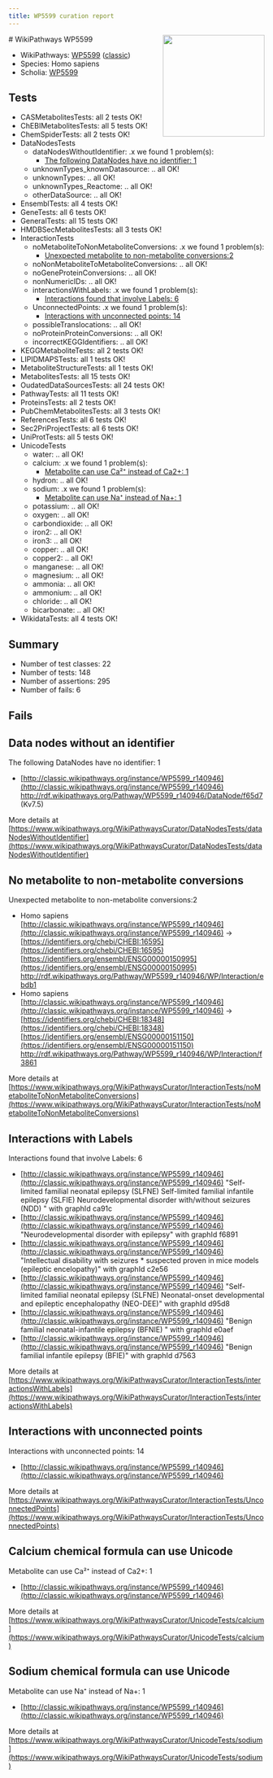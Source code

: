 ```yaml
---
title: WP5599 curation report
---
```


<img style="float: right; width: 200px" src="https://upload.wikimedia.org/wikipedia/commons/thumb/8/83/Wplogo_with_text_500.png/640px-Wplogo_with_text_500.png" />
# WikiPathways WP5599

* WikiPathways: [WP5599](https://wikipathways.org/pathways/WP5599) ([classic](https://classic.wikipathways.org/instance/WP5599))
* Species: Homo sapiens
* Scholia: [WP5599](https://scholia.toolforge.org/wikipathways/WP5599)
## Tests
* CASMetabolitesTests: all 2 tests OK!
* ChEBIMetabolitesTests: all 5 tests OK!
* ChemSpiderTests: all 2 tests OK!
* DataNodesTests
    * dataNodesWithoutIdentifier: .x we found 1 problem(s):
        * [The following DataNodes have no identifier: 1](#d2d32fa0)
    * unknownTypes_knownDatasource: .. all OK!
    * unknownTypes: .. all OK!
    * unknownTypes_Reactome: .. all OK!
    * otherDataSource: .. all OK!
* EnsemblTests: all 4 tests OK!
* GeneTests: all 6 tests OK!
* GeneralTests: all 15 tests OK!
* HMDBSecMetabolitesTests: all 3 tests OK!
* InteractionTests
    * noMetaboliteToNonMetaboliteConversions: .x we found 1 problem(s):
        * [Unexpected metabolite to non-metabolite conversions:2](#a27bf36e)
    * noNonMetaboliteToMetaboliteConversions: .. all OK!
    * noGeneProteinConversions: .. all OK!
    * nonNumericIDs: .. all OK!
    * interactionsWithLabels: .x we found 1 problem(s):
        * [Interactions found that involve Labels: 6](#630d267d)
    * UnconnectedPoints: .x we found 1 problem(s):
        * [Interactions with unconnected points: 14](#7f1d407b)
    * possibleTranslocations: .. all OK!
    * noProteinProteinConversions: .. all OK!
    * incorrectKEGGIdentifiers: .. all OK!
* KEGGMetaboliteTests: all 2 tests OK!
* LIPIDMAPSTests: all 1 tests OK!
* MetaboliteStructureTests: all 1 tests OK!
* MetabolitesTests: all 15 tests OK!
* OudatedDataSourcesTests: all 24 tests OK!
* PathwayTests: all 11 tests OK!
* ProteinsTests: all 2 tests OK!
* PubChemMetabolitesTests: all 3 tests OK!
* ReferencesTests: all 6 tests OK!
* Sec2PriProjectTests: all 6 tests OK!
* UniProtTests: all 5 tests OK!
* UnicodeTests
    * water: .. all OK!
    * calcium: .x we found 1 problem(s):
        * [Metabolite can use Ca²⁺ instead of Ca2+: 1](#11d84c22)
    * hydron: .. all OK!
    * sodium: .x we found 1 problem(s):
        * [Metabolite can use Na⁺ instead of Na+: 1](#2cc83479)
    * potassium: .. all OK!
    * oxygen: .. all OK!
    * carbondioxide: .. all OK!
    * iron2: .. all OK!
    * iron3: .. all OK!
    * copper: .. all OK!
    * copper2: .. all OK!
    * manganese: .. all OK!
    * magnesium: .. all OK!
    * ammonia: .. all OK!
    * ammonium: .. all OK!
    * chloride: .. all OK!
    * bicarbonate: .. all OK!
* WikidataTests: all 4 tests OK!


## Summary

* Number of test classes: 22
* Number of tests: 148
* Number of assertions: 295
* Number of fails: 6

## Fails

<a name="d2d32fa0" />

## Data nodes without an identifier

The following DataNodes have no identifier: 1

* [http://classic.wikipathways.org/instance/WP5599_r140946](http://classic.wikipathways.org/instance/WP5599_r140946) http://rdf.wikipathways.org/Pathway/WP5599_r140946/DataNode/f65d7 (Kv7.5)


More details at [https://www.wikipathways.org/WikiPathwaysCurator/DataNodesTests/dataNodesWithoutIdentifier](https://www.wikipathways.org/WikiPathwaysCurator/DataNodesTests/dataNodesWithoutIdentifier)

<a name="a27bf36e" />

## No metabolite to non-metabolite conversions

Unexpected metabolite to non-metabolite conversions:2

* Homo sapiens [http://classic.wikipathways.org/instance/WP5599_r140946](http://classic.wikipathways.org/instance/WP5599_r140946) → [https://identifiers.org/chebi/CHEBI:16595](https://identifiers.org/chebi/CHEBI:16595) [https://identifiers.org/ensembl/ENSG00000150995](https://identifiers.org/ensembl/ENSG00000150995) http://rdf.wikipathways.org/Pathway/WP5599_r140946/WP/Interaction/ebdb1<br />
* Homo sapiens [http://classic.wikipathways.org/instance/WP5599_r140946](http://classic.wikipathways.org/instance/WP5599_r140946) → [https://identifiers.org/chebi/CHEBI:18348](https://identifiers.org/chebi/CHEBI:18348) [https://identifiers.org/ensembl/ENSG00000151150](https://identifiers.org/ensembl/ENSG00000151150) http://rdf.wikipathways.org/Pathway/WP5599_r140946/WP/Interaction/f3861<br />


More details at [https://www.wikipathways.org/WikiPathwaysCurator/InteractionTests/noMetaboliteToNonMetaboliteConversions](https://www.wikipathways.org/WikiPathwaysCurator/InteractionTests/noMetaboliteToNonMetaboliteConversions)

<a name="630d267d" />

## Interactions with Labels

Interactions found that involve Labels: 6

* [http://classic.wikipathways.org/instance/WP5599_r140946](http://classic.wikipathways.org/instance/WP5599_r140946) "Self-limited familial neonatal epilepsy (SLFNE) 
Self-limited familial infantile epilepsy (SLFIE)
Neurodevelopmental disorder with/without seizures (NDD)
" with graphId ca91c
* [http://classic.wikipathways.org/instance/WP5599_r140946](http://classic.wikipathways.org/instance/WP5599_r140946) "Neurodevelopmental disorder with epilepsy" with graphId f6891
* [http://classic.wikipathways.org/instance/WP5599_r140946](http://classic.wikipathways.org/instance/WP5599_r140946) "Intellectual disability with seizures * suspected
proven in mice models (epileptic encelopathy)" with graphId c2e56
* [http://classic.wikipathways.org/instance/WP5599_r140946](http://classic.wikipathways.org/instance/WP5599_r140946) "Self-limited familial neonatal epilepsy (SLFNE)
Neonatal-onset developmental and epileptic encephalopathy (NEO-DEE)" with graphId d95d8
* [http://classic.wikipathways.org/instance/WP5599_r140946](http://classic.wikipathways.org/instance/WP5599_r140946) "Benign familial neonatal-infantile epilepsy (BFNIE)
" with graphId e0aef
* [http://classic.wikipathways.org/instance/WP5599_r140946](http://classic.wikipathways.org/instance/WP5599_r140946) "Benign familial infantile epilepsy (BFIE)" with graphId d7563


More details at [https://www.wikipathways.org/WikiPathwaysCurator/InteractionTests/interactionsWithLabels](https://www.wikipathways.org/WikiPathwaysCurator/InteractionTests/interactionsWithLabels)

<a name="7f1d407b" />

## Interactions with unconnected points

Interactions with unconnected points: 14

* [http://classic.wikipathways.org/instance/WP5599_r140946](http://classic.wikipathways.org/instance/WP5599_r140946)


More details at [https://www.wikipathways.org/WikiPathwaysCurator/InteractionTests/UnconnectedPoints](https://www.wikipathways.org/WikiPathwaysCurator/InteractionTests/UnconnectedPoints)

<a name="11d84c22" />

## Calcium chemical formula can use Unicode

Metabolite can use Ca²⁺ instead of Ca2+: 1

* [http://classic.wikipathways.org/instance/WP5599_r140946](http://classic.wikipathways.org/instance/WP5599_r140946)


More details at [https://www.wikipathways.org/WikiPathwaysCurator/UnicodeTests/calcium](https://www.wikipathways.org/WikiPathwaysCurator/UnicodeTests/calcium)

<a name="2cc83479" />

## Sodium chemical formula can use Unicode

Metabolite can use Na⁺ instead of Na+: 1

* [http://classic.wikipathways.org/instance/WP5599_r140946](http://classic.wikipathways.org/instance/WP5599_r140946)


More details at [https://www.wikipathways.org/WikiPathwaysCurator/UnicodeTests/sodium](https://www.wikipathways.org/WikiPathwaysCurator/UnicodeTests/sodium)

